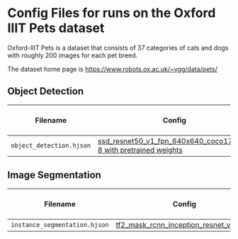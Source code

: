 # Config Files for runs on the Oxford IIIT Pets dataset
Oxford-IIIT Pets is a dataset that consists of 37 categories of cats and dogs with roughly 200 images for each pet breed. 

The dataset home page is https://www.robots.ox.ac.uk/~vgg/data/pets/

## Object Detection
Filename | Config | Final Training Loss |
-------- | ------ | ------------------- |
`object_detection.hjson` | [ssd_resnet50_v1_fpn_640x640_coco17_tpu-8 with pretrained weights](object_detection.hjson) | 0.90317 |

## Image Segmentation
Filename | Config | Final Training Loss |
-------- | ------ | ------------------- |
`instance_segmentation.hjson` | [tf2_mask_rcnn_inception_resnet_v2_pets ](image_segmentation.hjson) | 0.21223 |
